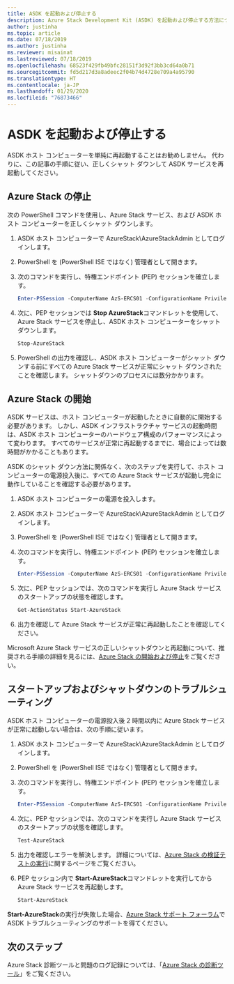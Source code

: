 ```yaml
---
title: ASDK を起動および停止する
description: Azure Stack Development Kit (ASDK) を起動および停止する方法について説明します。
author: justinha
ms.topic: article
ms.date: 07/18/2019
ms.author: justinha
ms.reviewer: misainat
ms.lastreviewed: 07/18/2019
ms.openlocfilehash: 68523f429fb49bfc28151f3d92f3bb3cd64a0b71
ms.sourcegitcommit: fd5d217d3a8adeec2f04b74d4728e709a4a95790
ms.translationtype: HT
ms.contentlocale: ja-JP
ms.lasthandoff: 01/29/2020
ms.locfileid: "76873466"
---
```

# <a name="start-and-stop-the-asdk"></a>ASDK を起動および停止する
ASDK ホスト コンピューターを単純に再起動することはお勧めしません。 代わりに、この記事の手順に従い、正しくシャット ダウンして ASDK サービスを再起動してください。

## <a name="stop-azure-stack"></a>Azure Stack の停止 
次の PowerShell コマンドを使用し、Azure Stack サービス、および ASDK ホスト コンピューターを正しくシャット ダウンします。

1. ASDK ホスト コンピューターで AzureStack\AzureStackAdmin としてログインします。
2. PowerShell を (PowerShell ISE ではなく) 管理者として開きます。
3. 次のコマンドを実行し、特権エンドポイント (PEP) セッションを確立します。 

   ```powershell
   Enter-PSSession -ComputerName AzS-ERCS01 -ConfigurationName PrivilegedEndpoint
   ```
4. 次に、PEP セッションでは **Stop AzureStack**コマンドレットを使用して、Azure Stack サービスを停止し、ASDK ホスト コンピューターをシャット ダウンします。

   ```powershell
   Stop-AzureStack
   ```
5. PowerShell の出力を確認し、ASDK ホスト コンピューターがシャット ダウンする前にすべての Azure Stack サービスが正常にシャット ダウンされたことを確認します。 シャットダウンのプロセスには数分かかります。

## <a name="start-azure-stack"></a>Azure Stack の開始 
ASDK サービスは、ホスト コンピューターが起動したときに自動的に開始する必要があります。 しかし、ASDK インフラストラクチャ サービスの起動時間は、ASDK ホスト コンピューターのハードウェア構成のパフォーマンスによって変わります。 すべてのサービスが正常に再起動するまでに、場合によっては数時間がかかることもあります。

ASDK のシャット ダウン方法に関係なく、次のステップを実行して、ホスト コンピューターの電源投入後に、すべての Azure Stack サービスが起動し完全に動作していることを確認する必要があります。 

1. ASDK ホスト コンピューターの電源を投入します。 
2. ASDK ホスト コンピューターで AzureStack\AzureStackAdmin としてログインします。
3. PowerShell を (PowerShell ISE ではなく) 管理者として開きます。
4. 次のコマンドを実行し、特権エンドポイント (PEP) セッションを確立します。

   ```powershell
   Enter-PSSession -ComputerName AzS-ERCS01 -ConfigurationName PrivilegedEndpoint
   ```
5. 次に、PEP セッションでは、次のコマンドを実行し Azure Stack サービスのスタートアップの状態を確認します。

   ```powershell
   Get-ActionStatus Start-AzureStack
   ```
6. 出力を確認して Azure Stack サービスが正常に再起動したことを確認してください。

Microsoft Azure Stack サービスの正しいシャットダウンと再起動について、推奨される手順の詳細を見るには、[Azure Stack の開始および停止](../operator/azure-stack-start-and-stop.md)をご覧ください。

## <a name="troubleshoot-startup-and-shutdown"></a>スタートアップおよびシャットダウンのトラブルシューティング 
ASDK ホスト コンピューターの電源投入後 2 時間以内に Azure Stack サービスが正常に起動しない場合は、次の手順に従います。

1. ASDK ホスト コンピューターで AzureStack\AzureStackAdmin としてログインします。
2. PowerShell を (PowerShell ISE ではなく) 管理者として開きます。
3. 次のコマンドを実行し、特権エンドポイント (PEP) セッションを確立します。

   ```powershell
   Enter-PSSession -ComputerName AzS-ERCS01 -ConfigurationName PrivilegedEndpoint
   ```
4. 次に、PEP セッションでは、次のコマンドを実行し Azure Stack サービスのスタートアップの状態を確認します。

   ```powershell
   Test-AzureStack
   ```
5. 出力を確認しエラーを解決します。 詳細については、[Azure Stack の検証テストの実行](../operator/azure-stack-diagnostic-test.md)に関するページをご覧ください。
6. PEP セッション内で **Start-AzureStack**コマンドレットを実行してから Azure Stack サービスを再起動します。

   ```powershell
   Start-AzureStack
   ```

**Start-AzureStack**の実行が失敗した場合、[Azure Stack サポート フォーラム](https://social.msdn.microsoft.com/Forums/en-US/home?forum=azurestack)で ASDK トラブルシューティングのサポートを得てください。 

## <a name="next-steps"></a>次のステップ 
Azure Stack 診断ツールと問題のログ記録については、「[Azure Stack の診断ツール](../operator/azure-stack-configure-on-demand-diagnostic-log-collection.md#use-the-privileged-endpoint-pep-to-collect-diagnostic-logs)」をご覧ください。
